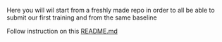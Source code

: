 Here you will wil start from a freshly made repo in order to all be able to submit our first training and from the same baseline

Follow instruction on this [README.md](https://github.com/lewagon/taxi-fare)